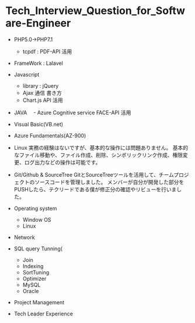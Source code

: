 # Tech_Interview_Question_for_Software-Engineer
 
 * PHP5.0->PHP7.1
   - tcpdf : PDF-API 活用
 * FrameWork : Lalavel 
 * Javascript
   - library : jQuery
   - Ajax 通信 書き方
   - Chart.js API 活用
 * JAVA
 　- Azure Cognitive service FACE-API 活用
 * Visual Basic(VB.net)
 * Azure Fundamentals(AZ-900)
 * Linux
実務の経験はないですが、基本的な操作には問題ありません。
基本的なファイル移動や、ファイル作成、削除、シンボリックリンク作成、権限変更、ログ出力などの操作は可能です。

 * Git/Github & SourceTree
GitとSourceTreeツールを活用して、チームプロジェクトのソースコードを管理しました。
メンバーが自分が開発した部分をPUSHしたら、テクリードである僕が修正分の確認やリビューを行いました。

 * Operating system
 	- Window OS
 	- Linux
 * Network
 * SQL query Tunning(
 	- Join
 	- Indexing
 	- SortTuning
 	- Optimizer
 	- MySQL
 	- Oracle
 * Project Management
 * Tech Leader Experience
